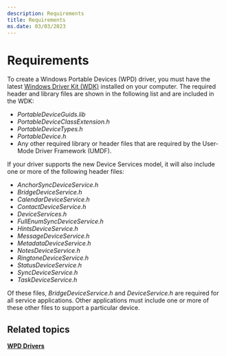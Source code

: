```yaml
---
description: Requirements
title: Requirements
ms.date: 03/03/2023
---
```


# Requirements


To create a Windows Portable Devices (WPD) driver, you must have the latest [Windows Driver Kit (WDK)](/windows-hardware/drivers/download-the-wdk) installed on your computer. The required header and library files are shown in the following list and are included in the WDK:

-   *PortableDeviceGuids.lib*
-   *PortableDeviceClassExtension.h*
-   *PortableDeviceTypes.h*
-   *PortableDevice.h*
-   Any other required library or header files that are required by the User-Mode Driver Framework (UMDF).

If your driver supports the new Device Services model, it will also include one or more of the following header files:

-   *AnchorSyncDeviceService.h*
-   *BridgeDeviceService.h*
-   *CalendarDeviceService.h*
-   *ContactDeviceService.h*
-   *DeviceServices.h*
-   *FullEnumSyncDeviceService.h*
-   *HintsDeviceService.h*
-   *MessageDeviceService.h*
-   *MetadataDeviceService.h*
-   *NotesDeviceService.h*
-   *RingtoneDeviceService.h*
-   *StatusDeviceService.h*
-   *SyncDeviceService.h*
-   *TaskDeviceService.h*

Of these files, *BridgeDeviceService.h* and *DeviceService.h* are required for all service applications. Other applications must include one or more of these other files to support a particular device.

## <span id="related_topics"></span>Related topics


[**WPD Drivers**](wpd-drivers.md)

 

 





